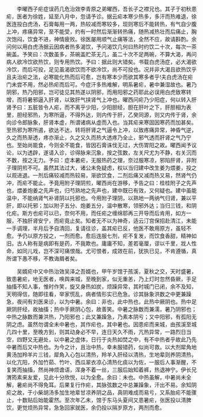 <!-- { "loadSidebar": true } -->
　　李曜西子疟症误药几危治效李青原之弟曜西，吾长子之襟兄也。其子于初秋患疟，医者为徐姓，延至八月中，忽请予诊。据云疟本寒少热多，多汗而热难退，徐医连投白虎汤，石膏每用一两，热较减而寒较多，现则寒后不能转热，有气自少腹上冲，疼痛异常，至不能受，约有一时然后渐渐转热痛，随热减热壮而后痛止，胸次饱闷，饮食不进，神情疲败。徐医屡用顺气止痛等法，全然不应，故请斟酌。余问何以用白虎汤据云因病者热多渴饮，予问渴饮几何曰热时约饮二十次，每次一茶碗盖。予笑曰：次数虽多，茶碗盖贮茶无几，虽二十次不足两碗，不算大渴，再问病人欲冷饮欲热饮，则专用热饮。予曰：据此则大错矣。书载白虎汤症，必大渴欲冷饮，而后可投，足见虽渴欲饮而不欲冷饮，尚不可投也。况并非大渴且欲热饮乎且夫治疟之法，必寒能化热而后可愈，岂有寒本少而欲其寒多者乎!夫白虎汤在疟门未尝不用，然必热疟而后可。今症汗多热难解，明系暑疟，暑中兼湿故也。暑乃阴邪，热乃阳邪，岂可徒见其热遂以阴邪，而用阳邪之药耶此必误用白虎致寒转增，而将暑邪逼入肝肾，以致肝气挟肾气上冲也。曜西问疟乃少阳症，何以转入肝肾予曰：五脏皆令人疟，而不离乎少阳，少阳胆经，胆在肝叶之下，肝胆相为表里，胆经邪热，为寒所逼，不得外达，则内传于肝，乙癸同源，则又内传于肾，余向诊令郎脉象，肝肾本虚，所谓诸病从虚而入也。当其疟来寒固因寒药而加甚矣。至热邪为寒所遏，欲达不达，转将肝肾之气逼令上冲，以致疼痛异常，神昏气逆，久之而热渐透，疼亦渐止，久之又久而热大透疼乃全止，邪气透而肝肾之气乃宁也。至始尚能食，今则全不能食，皆因石膏诛伐无过，大伤胃阳之故。曜西闻予议论，以为透辟，遂请入诊，诊得脉来沉象，按之弦数，左关尺尤为不静，右关沉而不数，按之无力。予曰：症本暑疟，无服热药之理，奈过服寒凉，邪陷肝肾，非附子理阴煎不可。虽然其法过大，诸公未免疑虑，权以当归建中改生姜为煨姜，投之以观进退。一剂后痛较减而热较易，渐欲饮食，二剂后痛又减而热又易，然肾气仍冲，而疟不能止。予竟用附子理阴煎，曜西尚在游移，予告之曰：桂桂附子之先声也，煨姜炮姜之先声也，归芍熟地之先声也，建中既已有效，又何疑也。建中虽能温中，不能纳肾气补肾阴以托邪也。今用附子理阴，以熟地一两纳气归肾，兼以平肝，即以托邪；加以附子五分、炮姜五分，温中散寒，领邪外达；当归三钱，和阴化疟。斯方也疟可以已，奈何不用，而任疟之缠绵耶再三开导而后肯用，如方一服，不独肝肾安宁，而疟竟止矣。知者无不以为神奇，适云汀宫保招赴清江，未能一手调理，半月后予自清回，复请往诊，盖其疟已反，他医不敢用原方，虽轻不愈。予仍以原方投之，一剂而愈。愈后连服七剂，疟不复发，而饮食香甜，精神如旧。古人称有是病即有是药，不我欺也。庸庸不知，差若毫厘，谬以千里，戕人性命，如同儿戏，岂不深可痛恨哉。尤可恨者，成效在前，犹执已见，不肯遵循，真所谓下愚不移，不教诲屑者矣。

　　吴婿疟中又中热治效吴泽之吾婿也，甲午岁馆于孩溪，夏秋之交，天时盛暑，致患暑疟，地无医者，唤舆来城，至晚到家，似无重恙，乃上灯时忽然昏厥，手足抽搐不知人事，惟时作笑，旋又身热如炭，烦躁异常，其时城门已闭，余不及知，天明得信，随即往看，举家慌乱，病者情形实已危急。诊其脉象洪数之中更兼躁急，夜间有刘医来诊，以为中暑。余曰：非也，此中热也，此热中厥阴也。热中足厥阴肝经，故抽搐；热中手厥阴心包，故善笑。中暑之脉数而兼濡，暑乃阴邪也；中热之脉数而兼洪热，乃阳邪也；此又兼躁急，乃素本阴亏；又中阳邪，有孤阳无阴之虑。虽然勿谓全未中暑也，其作疟也，其中暑也。因患疟而来城，由孩溪至城几四十里，至晚方到，则其动身必不早，连日天久不雨，亢热异常，一路烈日当空，四野又无避处，以中暑之虚体，日行于炎热如焚之中，有不中热者乎故此乃先中暑而后又中热也。为今之计，且治中热，幸未服错药，似尚可救。以大剂犀角地黄汤加羚羊片三钱，犀角入心包以清热，羚羊入肝经以清热，生地辈则养阴清热，以化亢阳，外加竹茹、竹叶、西瓜翠衣凉心清热化痰以为佐，一服后人事渐醒，不复笑而抽搐，然尚神烦谵语，浑身不着一丝，三服后始知着裤，热退神宁。伊长兄渭筠素来友爱，见此十分欣悦，以为全愈。余曰：未也。中热虽解，中暑尚未全解，暑疟尚不得免耳。后果复行作疟，其脉弦数之中总兼躁象，汗出不易。余知阴疟之故，于小柴胡汤多加生地辈甘凉养阴之品，真阴难成而易亏，又系胎疟不能骤止，十数贴后始能霍然。至次年乙未，馆于东马头夏间又患暑疟，张医投以清脾饮，更觉烦热异常，急急回家就医，余仍投以隔岁原方，两剂而愈。

